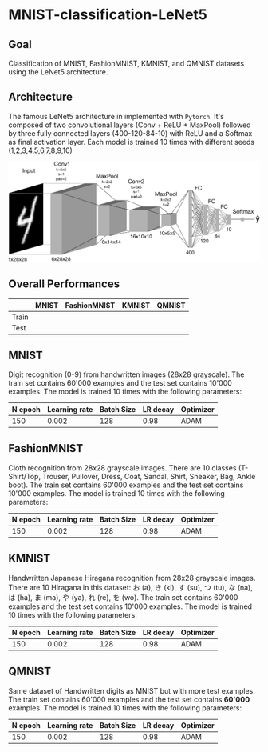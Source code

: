 # MNIST-classification-LeNet5

## Goal
Classification of MNIST, FashionMNIST, KMNIST, and QMNIST datasets using the LeNet5 architecture.

## Architecture
The famous LeNet5 architecture in implemented with `Pytorch`. It's composed of two convolutional layers (Conv + ReLU + MaxPool) followed by three fully connected layers (400-120-84-10) with ReLU and a Softmax as final activation layer. Each model is trained 10 times with different seeds (1,2,3,4,5,6,7,8,9,10)

![LeNet5](Figures/LeNet5.png)

## Overall Performances

|     | MNIST | FashionMNIST | KMNIST | QMNIST |
|-----|-------|--------------|--------|--------|
|Train|       |              |        |        |
|Test |       |              |        |        |

## MNIST
Digit recognition (0-9) from handwritten images (28x28 grayscale). The train set contains 60'000 examples and the test set contains 10'000 examples. The model is trained 10 times with the following parameters:

| N epoch | Learning rate | Batch Size | LR decay | Optimizer |
|---------|---------------|------------|----------|-----------|
| 150     | 0.002         |    128     |   0.98   |    ADAM   |

## FashionMNIST
Cloth recognition from 28x28 grayscale images. There are 10 classes (T-Shirt/Top, Trouser, Pullover, Dress, Coat, Sandal, Shirt, Sneaker, Bag, Ankle boot). The train set contains 60'000 examples and the test set contains 10'000 examples. The model is trained 10 times with the following parameters:

| N epoch | Learning rate | Batch Size | LR decay | Optimizer |
|---------|---------------|------------|----------|-----------|
| 150     | 0.002         |    128     |   0.98   |    ADAM   |

## KMNIST
Handwritten Japanese Hiragana recognition from 28x28 grayscale images. There are 10 Hiragana in this dataset: &#12362; (a), &#12365; (ki), &#12377; (su), &#12388; (tu), &#12394; (na), &#12399; (ha), &#12414; (ma), &#12420; (ya), &#12428; (re), &#12434; (wo). The train set contains 60'000 examples and the test set contains 10'000 examples. The model is trained 10 times with the following parameters:

| N epoch | Learning rate | Batch Size | LR decay | Optimizer |
|---------|---------------|------------|----------|-----------|
| 150     | 0.002         |    128     |   0.98   |    ADAM   |

## QMNIST
Same dataset of Handwritten digits as MNIST but with more test examples. The train set contains 60'000 examples and the test set contains **60'000** examples. The model is trained 10 times with the following parameters:

| N epoch | Learning rate | Batch Size | LR decay | Optimizer |
|---------|---------------|------------|----------|-----------|
| 150     | 0.002         |    128     |   0.98   |    ADAM   |
